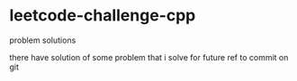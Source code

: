 # leetcode-challenge-cpp
problem solutions

there have solution of some problem that i solve for future ref to commit on git
